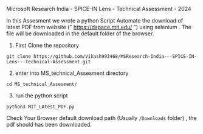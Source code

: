 Microsoft Research India - SPICE-IN Lens - Technical Assessment - 2024

In this Assesment we wrote a python Script Automate the download of latest PDF from website  (" https://dspace.mit.edu/ ") using selenium .
The file will be downloaded in the default folder of the browser.

1. First Clone the repository

`git clone https://github.com/Vikash993468/MSResearch-India---SPICE-IN-Lens---Technical-Assessment.git`



2. enter into MS_technical_Assesment directory

`cd MS_technical_Assesment/`


3. run the python script

`python3 MIT_LAtest_PDF.py`



Check Your Browser default download path (Usually `/Downloads` folder) , the pdf should has been downloaded.
